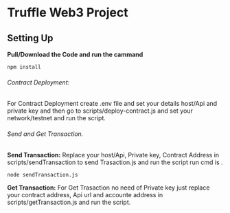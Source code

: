 # Truffle Web3 Project

## Setting Up


**Pull/Download the Code and run the cammand**
 
``
npm install
``

###### Contract Deployment:

 
For Contract Deployment create .env file and set your details host/Api and private key and then go to scripts/deploy-contract.js and set your network/testnet and run the script.


###### Send and Get Transaction.


**Send Transaction:** Replace your host/Api, Private key, Contract Address in scripts/sendTransaction to send Trasaction.js and run the script run cmd is .

`node sendTransaction.js`


**Get Transaction:** For Get Trasaction no need of Private key just replace your contract address, Api url and accounte address in scripts/getTransaction.js  and run the script.






